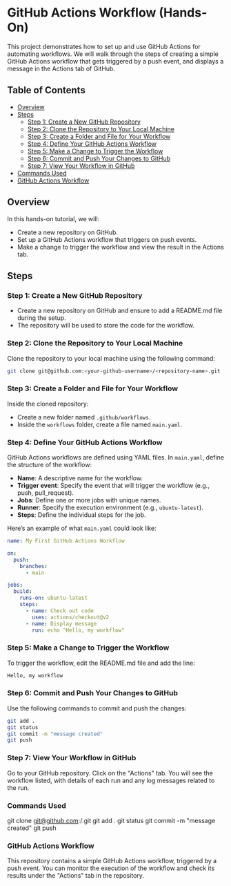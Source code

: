 # GitHub Actions Workflow (Hands-On)

This project demonstrates how to set up and use GitHub Actions for automating workflows. We will walk through the steps of creating a simple GitHub Actions workflow that gets triggered by a push event, and displays a message in the Actions tab of GitHub.

## Table of Contents

- [Overview](#overview)
- [Steps](#steps)
  - [Step 1: Create a New GitHub Repository](#step-1-create-a-new-github-repository)
  - [Step 2: Clone the Repository to Your Local Machine](#step-2-clone-the-repository-to-your-local-machine)
  - [Step 3: Create a Folder and File for Your Workflow](#step-3-create-a-folder-and-file-for-your-workflow)
  - [Step 4: Define Your GitHub Actions Workflow](#step-4-define-your-github-actions-workflow)
  - [Step 5: Make a Change to Trigger the Workflow](#step-5-make-a-change-to-trigger-the-workflow)
  - [Step 6: Commit and Push Your Changes to GitHub](#step-6-commit-and-push-your-changes-to-github)
  - [Step 7: View Your Workflow in GitHub](#step-7-view-your-workflow-in-github)
- [Commands Used](#commands-used)
- [GitHub Actions Workflow](#github-actions-workflow)

## Overview

In this hands-on tutorial, we will:
- Create a new repository on GitHub.
- Set up a GitHub Actions workflow that triggers on push events.
- Make a change to trigger the workflow and view the result in the Actions tab.

## Steps

### Step 1: Create a New GitHub Repository
- Create a new repository on GitHub and ensure to add a README.md file during the setup.
- The repository will be used to store the code for the workflow.

### Step 2: Clone the Repository to Your Local Machine
Clone the repository to your local machine using the following command:
```bash
git clone git@github.com:<your-github-username>/<repository-name>.git
```
### Step 3: Create a Folder and File for Your Workflow
Inside the cloned repository:

- Create a new folder named `.github/workflows`.
- Inside the `workflows` folder, create a file named `main.yaml`.

### Step 4: Define Your GitHub Actions Workflow
GitHub Actions workflows are defined using YAML files. In `main.yaml`, define the structure of the workflow:

- **Name**: A descriptive name for the workflow.
- **Trigger event**: Specify the event that will trigger the workflow (e.g., push, pull_request).
- **Jobs**: Define one or more jobs with unique names.
- **Runner**: Specify the execution environment (e.g., `ubuntu-latest`).
- **Steps**: Define the individual steps for the job.

Here’s an example of what `main.yaml` could look like:

```yaml
name: My First GitHub Actions Workflow

on:
  push:
    branches:
      - main

jobs:
  build:
    runs-on: ubuntu-latest
    steps:
      - name: Check out code
        uses: actions/checkout@v2
      - name: Display message
        run: echo "Hello, my workflow"
```
### Step 5: Make a Change to Trigger the Workflow
To trigger the workflow, edit the README.md file and add the line:
```bash
Hello, my workflow
```
### Step 6: Commit and Push Your Changes to GitHub
Use the following commands to commit and push the changes:
```bash
git add .
git status
git commit -m "message created"
git push
```
### Step 7: View Your Workflow in GitHub
Go to your GitHub repository.
Click on the "Actions" tab.
You will see the workflow listed, with details of each run and any log messages related to the run.
### Commands Used
git clone git@github.com:<your-github-username>/<repository-name>.git
git add .
git status
git commit -m "message created"
git push
### GitHub Actions Workflow
This repository contains a simple GitHub Actions workflow, triggered by a push event. You can monitor the execution of the workflow and check its results under the "Actions" tab in the repository.
